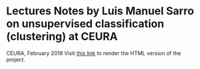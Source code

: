 # Lectures Notes by Luis Manuel Sarro on unsupervised classification (clustering) at CEURA
CEURA, February 2018
Visit [this link](https://cdn.rawgit.com/luis-sarro/CEURA/82315ec1/index.html) to render the HTML version of the project.
